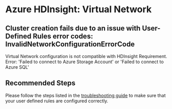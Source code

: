 <properties
    pageTitle="Azure HDInsight: Virtual Network"
    description="Azure HDInsight: Virtual Network"
    service="microsoft.hdinsight"
    resource="clusters"
    authors="TobyTu"
    ms.author="jaserano"
    displayOrder="7"
    selfHelpType="Generic"
    supportTopicIds="32636507"
    resourceTags=""
    productPesIds="15078"
    cloudEnvironments="MoonCake"
    articleId="bfa4e56c-3fbc-461d-a7d5-1e485b42932b"
/>

# Azure HDInsight: Virtual Network

## Cluster creation fails due to an issue with User-Defined Rules error codes: InvalidNetworkConfigurationErrorCode

Virtual Network configuration is not compatible with HDInsight Requirement. Error: 'Failed to connect to Azure Storage Account' or  'Failed to connect to Azure SQL'

## **Recommended Steps**

Please follow the steps listed in the [troubleshooting guide](https://hdinsight.github.io/ClusterCRUD/hdinsight-vnet#2-errordescription-contains-failed-to-connect-to-azure-storage-account-or-failed-to-connect-to-azure-sql) to make sure that your user defined rules are configured correctly.
